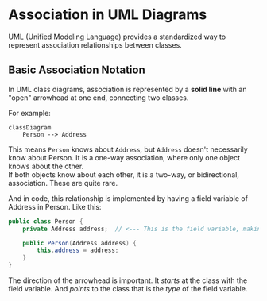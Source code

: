 # Association in UML Diagrams

UML (Unified Modeling Language) provides a standardized way to represent association relationships between classes. 

## Basic Association Notation

In UML class diagrams, association is represented by a **solid line** with an "open" arrowhead at one end, connecting two classes. 

For example:

```mermaid
classDiagram
    Person --> Address
```

This means `Person` knows about `Address`, but `Address` doesn't necessarily know about Person. It is a one-way association, where only one object knows about the other.\
If both objects know about each other, it is a two-way, or bidirectional, association. These are quite rare.

And in code, this relationship is implemented by having a field variable of Address in Person. Like this:

```java
public class Person {
    private Address address;  // <--- This is the field variable, making it an association

    public Person(Address address) {
        this.address = address;
    }
}
```

The direction of the arrowhead is important. It _starts_ at the class with the field variable. And _points_ to the class that is the _type_ of the field variable.
